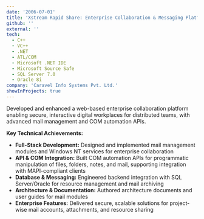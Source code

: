 ```yaml
---
date: '2006-07-01'
title: 'Xstream Rapid Share: Enterprise Collaboration & Messaging Platform'
github: ''
external: ''
tech:
  - C++
  - VC++
  - .NET
  - ATL/COM
  - Microsoft .NET IDE
  - Microsoft Source Safe
  - SQL Server 7.0
  - Oracle 8i
company: 'Caravel Info Systems Pvt. Ltd.'
showInProjects: true
---
```


Developed and enhanced a web-based enterprise collaboration platform enabling secure, interactive digital workplaces for distributed teams, with advanced mail management and COM automation APIs.

**Key Technical Achievements:**

- **Full-Stack Development:** Designed and implemented mail management modules and Windows NT services for enterprise collaboration
- **API & COM Integration:** Built COM automation APIs for programmatic manipulation of files, folders, notes, and mail, supporting integration with MAPI-compliant clients
- **Database & Messaging:** Engineered backend integration with SQL Server/Oracle for resource management and mail archiving
- **Architecture & Documentation:** Authored architecture documents and user guides for mail modules
- **Enterprise Features:** Delivered secure, scalable solutions for project-wise mail accounts, attachments, and resource sharing
